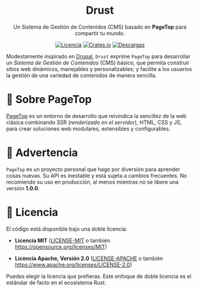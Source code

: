 <div align="center">

<h1>Drust</h1>

<p>Un Sistema de Gestión de Contenidos (CMS) basado en <strong>PageTop</strong> para compartir tu mundo.</p>

[![Licencia](https://img.shields.io/badge/license-MIT%2FApache-blue.svg?label=Licencia&style=for-the-badge)](#-license)
[![Crates.io](https://img.shields.io/crates/v/drust.svg?style=for-the-badge&logo=ipfs)](https://crates.io/crates/drust)
[![Descargas](https://img.shields.io/crates/d/drust.svg?label=Descargas&style=for-the-badge&logo=transmission)](https://crates.io/crates/drust)

</div>

Modestamente inspirado en [Drupal](https://www.drupal.org), `Drust` exprime `PageTop` para
desarrollar un *Sistema de Gestión de Contenidos* (CMS) básico, que permita construir sitios web
dinámicos, manejables y personalizables; y facilite a los usuarios la gestión de una variedad de
contenidos de manera sencilla.


# 📌 Sobre PageTop

[PageTop](https://docs.rs/pagetop) es un entorno de desarrollo que reivindica la sencillez de la web
clásica combinando SSR (*renderizado en el servidor*), HTML, CSS y JS, para crear soluciones web
modulares, extensibles y configurables.


# 🚧 Advertencia

`PageTop` es un proyecto personal que hago por diversión para aprender cosas nuevas. Su API es
inestable y está sujeta a cambios frecuentes. No recomiendo su uso en producción, al menos mientras
no se libere una versión **1.0.0**.


# 📜 Licencia

El código está disponible bajo una doble licencia:

  * **Licencia MIT**
    ([LICENSE-MIT](LICENSE-MIT) o también https://opensource.org/licenses/MIT)

  * **Licencia Apache, Versión 2.0**
    ([LICENSE-APACHE](LICENSE-APACHE) o también https://www.apache.org/licenses/LICENSE-2.0)

Puedes elegir la licencia que prefieras. Este enfoque de doble licencia es el estándar de facto en
el ecosistema Rust.
